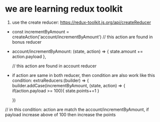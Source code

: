 # we are learning redux toolkit 

1. use the create reducer:
https://redux-toolkit.js.org/api/createReducer



* const incrementByAmount = createAction('account/incrementByAmount')  // this action are found in bonus reducer


*   account/incrementByAmount: (state, action) => {
      state.amount += action.payload
    },

    // this action are found in account reducer 


* if action are same in both reducer, then condition are also work 
like this condition: 
 extraReducers:(builder) => {
    builder.addCase(incrementByAmount, (state, action) => {
      if(action.payload >= 100){
        state.points+=1
      }
      
      
    })

// in this condition: action are match the account/incrementByAmount, if payload increase above of 100 then increase the points 
 